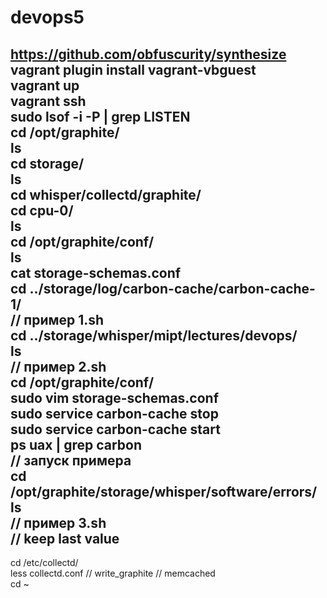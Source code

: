 # devops5  
https://github.com/obfuscurity/synthesize  
vagrant plugin install vagrant-vbguest  
vagrant up  
vagrant ssh  
sudo lsof -i -P | grep LISTEN  
cd /opt/graphite/  
ls  
cd storage/  
ls  
cd whisper/collectd/graphite/  
cd cpu-0/  
ls  
cd /opt/graphite/conf/  
ls  
cat storage-schemas.conf  
cd ../storage/log/carbon-cache/carbon-cache-1/  
// пример 1.sh  
cd ../storage/whisper/mipt/lectures/devops/  
ls  
// пример 2.sh  
cd /opt/graphite/conf/  
sudo vim storage-schemas.conf  
sudo service carbon-cache stop  
sudo service carbon-cache start  
ps uax | grep carbon  
// запуск примера  
cd /opt/graphite/storage/whisper/software/errors/  
ls  
// пример 3.sh  
// keep last value  
------  
cd /etc/collectd/  
less collectd.conf // write_graphite // memcached  
cd ~  

